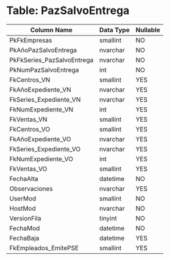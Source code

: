 # Table: PazSalvoEntrega

| Column Name | Data Type | Nullable |
|-------------|-----------|----------|
| PkFkEmpresas | smallint | NO |
| PkAñoPazSalvoEntrega | nvarchar | NO |
| PkFkSeries_PazSalvoEntrega | nvarchar | NO |
| PkNumPazSalvoEntrega | int | NO |
| FkCentros_VN | smallint | YES |
| FkAñoExpediente_VN | nvarchar | YES |
| FkSeries_Expediente_VN | nvarchar | YES |
| FkNumExpediente_VN | int | YES |
| FkVentas_VN | smallint | YES |
| FkCentros_VO | smallint | YES |
| FkAñoExpediente_VO | nvarchar | YES |
| FkSeries_Expediente_VO | nvarchar | YES |
| FkNumExpediente_VO | int | YES |
| FkVentas_VO | smallint | YES |
| FechaAlta | datetime | NO |
| Observaciones | nvarchar | YES |
| UserMod | smallint | NO |
| HostMod | nvarchar | NO |
| VersionFila | tinyint | NO |
| FechaMod | datetime | NO |
| FechaBaja | datetime | YES |
| FkEmpleados_EmitePSE | smallint | YES |
